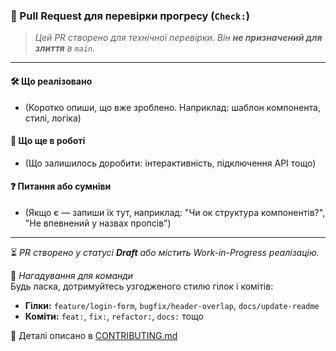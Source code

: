 ### 📌 Pull Request для перевірки прогресу (`Check:`)

> _Цей PR створено для технічної перевірки. Він **не призначений для злиття** в `main`._

---

#### 🛠️ Що реалізовано

- (Коротко опиши, що вже зроблено. Наприклад: шаблон компонента, стилі, логіка)

#### 🧩 Що ще в роботі

- (Що залишилось доробити: інтерактивність, підключення API тощо)

#### ❓ Питання або сумніви

- (Якщо є — запиши їх тут, наприклад: "Чи ок структура компонентів?", "Не впевнений у назвах пропсів")

---

⏳ _PR створено у статусі **Draft** або містить Work-in-Progress реалізацію._

📌 _Нагадування для команди_  
Будь ласка, дотримуйтесь узгодженого стилю гілок і комітів:

- **Гілки:** `feature/login-form`, `bugfix/header-overlap`, `docs/update-readme`
- **Коміти:** `feat:`, `fix:`, `refactor:`, `docs:` тощо

📖 Деталі описано в [CONTRIBUTING.md](../CONTRIBUTING.md)
